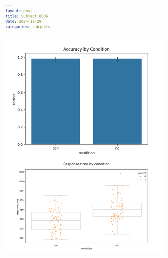 ```yaml
---
layout: post
title: Subject 8006
date: 2024-12-29
categories: subjects
---
```


![](data/8006/run-4/8006_NF_acc.png)
![](data/8006/run-4/8006_NF_rt.png)
